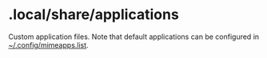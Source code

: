 # .local/share/applications

Custom application files. Note that default applications can be configured in
[~/.config/mimeapps.list](~/.config/mimeapps.list).

